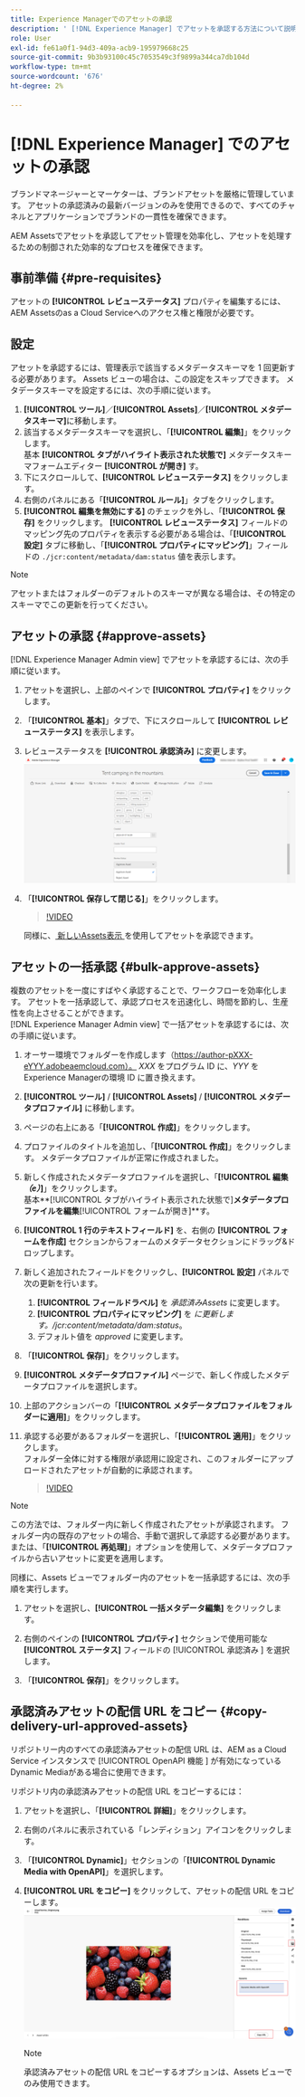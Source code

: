 ```yaml
---
title: Experience Managerでのアセットの承認
description: ' [!DNL Experience Manager] でアセットを承認する方法について説明します。'
role: User
exl-id: fe61a0f1-94d3-409a-acb9-195979668c25
source-git-commit: 9b3b93100c45c7053549c3f9899a344ca7db104d
workflow-type: tm+mt
source-wordcount: '676'
ht-degree: 2%

---
```


# [!DNL Experience Manager] でのアセットの承認

ブランドマネージャーとマーケターは、ブランドアセットを厳格に管理しています。 アセットの承認済みの最新バージョンのみを使用できるので、すべてのチャネルとアプリケーションでブランドの一貫性を確保できます。

AEM Assetsでアセットを承認してアセット管理を効率化し、アセットを処理するための制御された効率的なプロセスを確保できます。

## 事前準備 {#pre-requisites}

アセットの **[!UICONTROL レビューステータス]** プロパティを編集するには、AEM Assetsのas a Cloud Serviceへのアクセス権と権限が必要です。

## 設定

アセットを承認するには、管理表示で該当するメタデータスキーマを 1 回更新する必要があります。 Assets ビューの場合は、この設定をスキップできます。 メタデータスキーマを設定するには、次の手順に従います。

1. **[!UICONTROL ツール]**／**[!UICONTROL Assets]**／**[!UICONTROL メタデータスキーマ]**&#x200B;に移動します。
1. 該当するメタデータスキーマを選択し、「**[!UICONTROL 編集]**」をクリックします。 <br> 基本 **[!UICONTROL タブがハイライト表示された状態で]** メタデータスキーマフォームエディター **[!UICONTROL が開き]** す。
1. 下にスクロールして、**[!UICONTROL レビューステータス]** をクリックします。
1. 右側のパネルにある「**[!UICONTROL ルール]**」タブをクリックします。
1. **[!UICONTROL 編集を無効にする]** のチェックを外し、「**[!UICONTROL 保存]** をクリックします。
**[!UICONTROL レビューステータス]** フィールドのマッピング先のプロパティを表示する必要がある場合は、「**[!UICONTROL 設定]** タブに移動し、「**[!UICONTROL プロパティにマッピング]**」フィールドの `./jcr:content/metadata/dam:status` 値を表示します。

>[!NOTE]
>
>アセットまたはフォルダーのデフォルトのスキーマが異なる場合は、その特定のスキーマでこの更新を行ってください。

## アセットの承認 {#approve-assets}

[!DNL Experience Manager Admin view] でアセットを承認するには、次の手順に従います。

1. アセットを選択し、上部のペインで **[!UICONTROL プロパティ]** をクリックします。
1. 「**[!UICONTROL 基本]**」タブで、下にスクロールして **[!UICONTROL レビューステータス]** を表示します。
1. レビューステータスを **[!UICONTROL 承認済み]** に変更します。
   ![画像](/help/assets/assets/approve-old-ui.png)
1. 「**[!UICONTROL 保存して閉じる]**」をクリックします。

   >[!VIDEO](https://video.tv.adobe.com/v/3427430)

   同様に、[ 新しいAssets表示 ](/help/assets/manage-organize-assets-view.md) を使用してアセットを承認できます。

## アセットの一括承認 {#bulk-approve-assets}

複数のアセットを一度にすばやく承認することで、ワークフローを効率化します。 アセットを一括承認して、承認プロセスを迅速化し、時間を節約し、生産性を向上させることができます。
<br>[!DNL Experience Manager Admin view] で一括アセットを承認するには、次の手順に従います。

1. オーサー環境でフォルダーを作成します（https://author-pXXX-eYYY.adobeaemcloud.com）。 _XXX_ をプログラム ID に、_YYY_ をExperience Managerの環境 ID に置き換えます。
1. **[!UICONTROL ツール]** / **[!UICONTROL Assets]** / **[!UICONTROL メタデータプロファイル]** に移動します。
1. ページの右上にある「**[!UICONTROL 作成]**」をクリックします。
1. プロファイルのタイトルを追加し、「**[!UICONTROL 作成]**」をクリックします。 メタデータプロファイルが正常に作成されました。
1. 新しく作成されたメタデータプロファイルを選択し、「**[!UICONTROL 編集 _（e）_]**」をクリックします。 <br> 基本&#x200B;**[!UICONTROL タブがハイライト表示された状態で]**メタデータプロファイルを編集&#x200B;**[!UICONTROL フォームが開き]**す。
1. **[!UICONTROL 1 行のテキストフィールド]** を、右側の **[!UICONTROL フォームを作成]** セクションからフォームのメタデータセクションにドラッグ&amp;ドロップします。
1. 新しく追加されたフィールドをクリックし、**[!UICONTROL 設定]** パネルで次の更新を行います。
   1. **[!UICONTROL フィールドラベル]** を _承認済みAssets_ に変更します。
   1. **[!UICONTROL プロパティにマッピング]** を _に更新します。/jcr:content/metadata/dam:status_。
   1. デフォルト値を _approved_ に変更します。

1. 「**[!UICONTROL 保存]**」をクリックします。
1. **[!UICONTROL メタデータプロファイル]** ページで、新しく作成したメタデータプロファイルを選択します。
1. 上部のアクションバーの「**[!UICONTROL メタデータプロファイルをフォルダーに適用]**」をクリックします。
1. 承認する必要があるフォルダーを選択し、「**[!UICONTROL 適用]**」をクリックします。
   <br> フォルダー全体に対する権限が承認用に設定され、このフォルダーにアップロードされたアセットが自動的に承認されます。

   >[!VIDEO](https://video.tv.adobe.com/v/3427431)

>[!NOTE]
> 
>この方法では、フォルダー内に新しく作成されたアセットが承認されます。 フォルダー内の既存のアセットの場合、手動で選択して承認する必要があります。 <br> または、「**[!UICONTROL 再処理]**」オプションを使用して、メタデータプロファイルから古いアセットに変更を適用します。

同様に、Assets ビューでフォルダー内のアセットを一括承認するには、次の手順を実行します。

1. アセットを選択し、**[!UICONTROL 一括メタデータ編集]** をクリックします。

1. 右側のペインの **[!UICONTROL プロパティ]** セクションで使用可能な **[!UICONTROL ステータス]** フィールドの [!UICONTROL  承認済み ] を選択します。

1. 「**[!UICONTROL 保存]**」をクリックします。

## 承認済みアセットの配信 URL をコピー {#copy-delivery-url-approved-assets}

リポジトリー内のすべての承認済みアセットの配信 URL は、AEM as a Cloud Service インスタンスで [!UICONTROL OpenAPI 機能 ] が有効になっているDynamic Mediaがある場合に使用できます。

リポジトリ内の承認済みアセットの配信 URL をコピーするには：

1. アセットを選択し、「**[!UICONTROL 詳細]**」をクリックします。

1. 右側のパネルに表示されている「レンディション」アイコンをクリックします。

1. 「**[!UICONTROL Dynamic]**」セクションの「**[!UICONTROL Dynamic Media with OpenAPI]**」を選択します。

1. **[!UICONTROL URL をコピー]** をクリックして、アセットの配信 URL をコピーします。
   ![ 配信 URL をコピー ](/help/assets/assets/copy-delivery-url.png)

   >[!NOTE]
   >
   >承認済みアセットの配信 URL をコピーするオプションは、Assets ビューでのみ使用できます。
